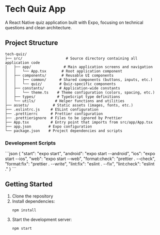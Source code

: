 # Tech Quiz App

A React Native quiz application built with Expo, focusing on technical questions and clean architecture.

## Project Structure

```
tech-quiz/
├── src/                    # Source directory containing all application code
│   ├── app/               # Main application screens and navigation
│   │   └── App.tsx       # Root application component
│   ├── components/       # Reusable UI components
│   │   ├── common/      # Shared components (buttons, inputs, etc.)
│   │   └── quiz/        # Quiz-specific components
│   ├── constants/       # Application-wide constants
│   │   └── theme.ts    # Theme configuration (colors, spacing, etc.)
│   ├── types/          # TypeScript type definitions
│   └── utils/         # Helper functions and utilities
├── assets/           # Static assets (images, fonts, etc.)
├── .eslintrc.js     # ESLint configuration
├── .prettierrc      # Prettier configuration
├── .prettierignore  # Files to be ignored by Prettier
├── App.tsx          # Entry point that imports from src/app/App.tsx
├── app.json        # Expo configuration
└── package.json    # Project dependencies and scripts

```



### Development Scripts

\`\`\`json
{
  "start": "expo start",
  "android": "expo start --android",
  "ios": "expo start --ios",
  "web": "expo start --web",
  "format:check": "prettier . --check",
  "format:fix": "prettier . --write",
  "lint:fix": "eslint . --fix",
  "lint:check": "eslint ."
}
\`\`\`

## Getting Started

1. Clone the repository
2. Install dependencies:
   ```bash
   npm install
   ```
3. Start the development server:
   ```bash
   npm start
   ```



